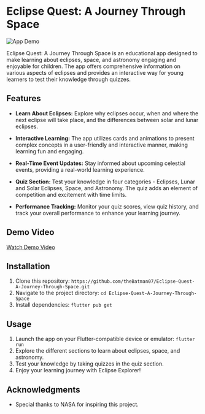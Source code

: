 # Eclipse Quest: A Journey Through Space

![App Demo](https://media.tenor.com/ziD0fMWnsCwAAAAd/total-eclipse-solar-eclipse101.gif)

Eclipse Quest: A Journey Through Space is an educational app designed to make learning about eclipses, space, and astronomy engaging and enjoyable for children. The app offers comprehensive information on various aspects of eclipses and provides an interactive way for young learners to test their knowledge through quizzes.

## Features

- **Learn About Eclipses:** Explore why eclipses occur, when and where the next eclipse will take place, and the differences between solar and lunar eclipses.

- **Interactive Learning:** The app utilizes cards and animations to present complex concepts in a user-friendly and interactive manner, making learning fun and engaging.

- **Real-Time Event Updates:** Stay informed about upcoming celestial events, providing a real-world learning experience.

- **Quiz Section:** Test your knowledge in four categories - Eclipses, Lunar and Solar Eclipses, Space, and Astronomy. The quiz adds an element of competition and excitement with time limits.

- **Performance Tracking:** Monitor your quiz scores, view quiz history, and track your overall performance to enhance your learning journey.

## Demo Video

[Watch Demo Video](https://www.youtube.com/watch?v=fBpee9-qYEk)

## Installation

1. Clone this repository: `https://github.com/theBatman07/Eclipse-Quest-A-Journey-Through-Space.git`
2. Navigate to the project directory: `cd Eclipse-Quest-A-Journey-Through-Space`
3. Install dependencies: `flutter pub get`

## Usage

1. Launch the app on your Flutter-compatible device or emulator: `flutter run`
2. Explore the different sections to learn about eclipses, space, and astronomy.
3. Test your knowledge by taking quizzes in the quiz section.
4. Enjoy your learning journey with Eclipse Explorer!

## Acknowledgments

- Special thanks to NASA for inspiring this project.
